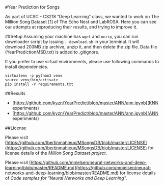 #Year Prediction for Songs

As part of UCSC - CS218 "Deep Learning" class, we wanted to work on The Million Song Dataset [1] of The Echo Nest and LabROSA. Here you can see our attempts at reproducing their results, and trying to improve it.


##Setup
Assuming your machine has ```wget``` and ```unzip```, you can run downloader script by issuing ```. download.sh``` in your terminal. It will download 200MB zip archive, unzip it, and then delete the zip file. Data file (YearPredictionMSD.txt) is added to .gitignore.

If you prefer to use virtual environments, please use following commands to install dependencies.
```
virtualenv -p python3 venv
source venv/bin/activate
pip install -r requirements.txt
```

##Results
 - [https://github.com/kyzn/YearPredict/blob/master/ANN/ann.ipynb](KNN experiments)
 - [https://github.com/kyzn/YearPredict/blob/master/ANN/ann.ipynb](ANN experiments)


##License

Please visit [https://github.com/tbertinmahieux/MSongsDB/blob/master/LICENSE](https://github.com/tbertinmahieux/MSongsDB/blob/master/LICENSE) for license details of the *Million Song Dataset project*.

Please visit [https://github.com/mnielsen/neural-networks-and-deep-learning/blob/master/README.md](https://github.com/mnielsen/neural-networks-and-deep-learning/blob/master/README.md) for license details of *Code samples for "Neural Networks and Deep Learning"*.
